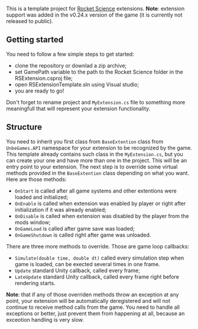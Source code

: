 This is a template project for [Rocket Science](https://store.steampowered.com/app/890520) extensions. **Note**: extension support was added in the v0.24.x version of the game (it is currently not released to public).

## Getting started

You need to follow a few simple steps to get started:

- clone the repository or downlad a zip archive;
- set GamePath variable to the path to the Rocket Science folder in the RSExtension.csproj file;
- open RSExtensionTemplate.sln using Visual studio;
- you are ready to go!

Don't forget to rename project and `MyExtension.cs` file to something more meaningfull that will represent your extension functionality.

## Structure

You need to inherit you first class from `BaseExtention` class from `UnbeGames.API` namespace for your extension to be recognized by the game. This template already contains such class in the `MyExtension.cs`, but you can create your one and have more than one in the project. This will be an entry point to your extension. The next step is to override some virtual methods provided in the `BaseExtention` class depending on what you want. Here are those methods:

- `OnStart` is called after all game systems and other extentions were loaded and initialized;
- `OnEnable` is called when extension was enabled by player or right after initialization if it was already enabled;
- `OnDisable` is called when extension was disabled by the player from the mods window;
- `OnGameLoad` is called after game save was loaded;
- `OnGameShutdown` is called right after game was unloaded.

There are three more methods to override. Those are game loop callbacks:

- `Simulate(double time, double dt)` called every simulation step when game is loaded, can be exected several times in one frame.
- `Update` standard Unity callback, called every frame;
- `LateUpdate` standard Unity callback, called every frame right before rendering starts.

**Note**: that if any of those overriden methods throw an exception at any point, your extension will be automatically deregistered and will not continue to receive method calls from the game. You need to handle all exceptions or better, just prevent them from happening at all, because an exceotion handling is very slow.

